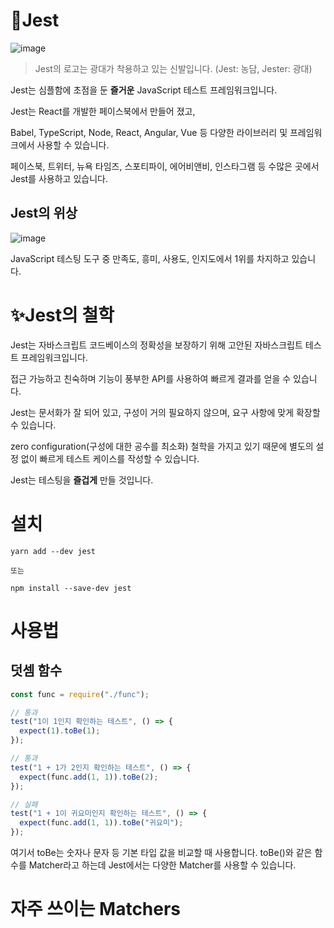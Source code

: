 # 🤡Jest

![image](https://user-images.githubusercontent.com/65898889/112369946-25f1b700-8d20-11eb-9a0f-36a031da246f.png)

> Jest의 로고는 광대가 착용하고 있는 신발입니다. (Jest: 농담, Jester: 광대)

Jest는 심플함에 초점을 둔 **즐거운** JavaScript 테스트 프레임워크입니다.

Jest는 React를 개발한 페이스북에서 만들어 졌고,

Babel, TypeScript, Node, React, Angular, Vue 등 다양한 라이브러리 및 프레임워크에서 사용할 수 있습니다.

페이스북, 트위터, 뉴욕 타임즈, 스포티파이, 에어비앤비, 인스타그램 등 수많은 곳에서 Jest를 사용하고 있습니다.

## Jest의 위상

![image](https://user-images.githubusercontent.com/65898889/112372700-774f7580-8d23-11eb-8240-79135ac5c3c3.png)

JavaScript 테스팅 도구 중 만족도, 흥미, 사용도, 인지도에서 1위를 차지하고 있습니다.

# ✨Jest의 철학

Jest는 자바스크립트 코드베이스의 정확성을 보장하기 위해 고안된 자바스크립트 테스트 프레임워크입니다.

접근 가능하고 친숙하며 기능이 풍부한 API를 사용하여 빠르게 결과를 얻을 수 있습니다.

Jest는 문서화가 잘 되어 있고, 구성이 거의 필요하지 않으며, 요구 사항에 맞게 확장할 수 있습니다.

zero configuration(구성에 대한 공수를 최소화) 철학을 가지고 있기 때문에 별도의 설정 없이 빠르게 테스트 케이스를 작성할 수 있습니다.

Jest는 테스팅을 **즐겁게** 만들 것입니다.

# 설치

```
yarn add --dev jest

또는

npm install --save-dev jest
```

# 사용법

## 덧셈 함수

```js
const func = require("./func");

// 통과
test("1이 1인지 확인하는 테스트", () => {
  expect(1).toBe(1);
});

// 통과
test("1 + 1가 2인지 확인하는 테스트", () => {
  expect(func.add(1, 1)).toBe(2);
});

// 실패
test("1 + 1이 귀요미인지 확인하는 테스트", () => {
  expect(func.add(1, 1)).toBe("귀요미");
});
```

여기서 toBe는 숫자나 문자 등 기본 타입 값을 비교할 때 사용합니다.
toBe()와 같은 함수를 Matcher라고 하는데 Jest에서는 다양한 Matcher를 사용할 수 있습니다.

# 자주 쓰이는 Matchers
